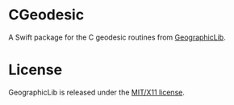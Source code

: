 # CGeodesic

A Swift package for the C geodesic routines from [GeographicLib](https://geographiclib.sourceforge.io).

# License

GeographicLib is released under the [MIT/X11 license](https://geographiclib.sourceforge.io/html/LICENSE.txt).
